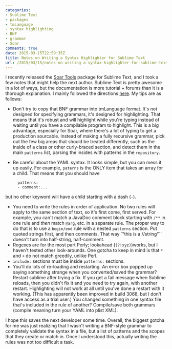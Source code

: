 ```yaml
---
categories:
- Sublime Text
- packages
- tmLanguage
- syntax highlighting
- BNF
- grammar
- Soar
comments: true
date: 2015-03-15T22:59:35Z
title: Notes on Writing a Syntax Highlighter for Sublime Text
url: /2015/03/15/notes-on-writing-a-syntax-highlighter-for-sublime-text/
---
```


I recently released the [Soar Tools](http://garfieldnate.github.io/Sublime-Soar-Tools/) package for Sublime Text, and I took a few notes that might help the next author. Sublime Text is pretty awesome in a lot of ways, but the documentation is more tutorial + forums than it is a thorough explanation. I mainly followed the directions [here](http://sublime-text-unofficial-documentation.readthedocs.org/en/latest/extensibility/syntaxdefs.html). My tips are as follows:

* Don't try to copy that BNF grammar into tmLanguage format. It's not designed for specifying grammars, it's designed for highlighting. That means that it's robust and will highlight while you're typing instead of waiting until you have a compilable program to highlight. This is a big advantage, especially for Soar, where there's a lot of typing to get a production sourcable. Instead of making a fully recursive grammar, pick out the few big areas that should be treated differently, such as the inside of a class or other curly-braced section, and detect them in the main `patterns` list, parsing the insides with patterns in the `repository`.
* Be careful about the YAML syntax. It looks simple, but you can mess it up easily. For example, `paterns` is the ONLY item that takes an array for a child. That means that you should have
    
        patterns:
        - comment:...
but no other keyword will have a child starting with a dash (`-`).

* You need to write the rules in order of application. No two rules will apply to the same section of text, so it's first come, first served. For example, you can't match a JavaDoc comment block starting with `/**` in one rule and *then* match `@arg`, etc. in a separate rule. The proper way to do that is to use a `begin/end` rule with a nested `patterns` section. Put quoted strings first, and then comments. That way `"this is a //string"`` doesn't turn into half-string, half-comment.
* Regexes are for the most part Perly; lookahead (`(?!xyz)`)works, but I haven't tested other look-arounds. One gotcha to keep in mind is that `*` and `+` do not match greedily, unlike Perl.  
* `include:` sections must be inside `patterns:` sections.
* You'll do lots of re-loading and restarting. An error box popped up saying something strange when you converted/saved the grammar? Restart sublime after trying a fix. If you get a fail message when Sublime reloads, then you didn't fix it and you need to try again, with another restart. Highlighting will not work at all until you've done a restart with it working. (This has apparently been improved in build 3068, but I don't have access as a trial user.) You changed something in one syntax file that's included in the rule of another? Compile/save both grammars (compile meaning turn your YAML into plist XML).

I hope this saves the next developer some time. Overall, the biggest gotcha for me was just realizing that I wasn't writing a BNF-style grammar to completely validate the syntax in a file, but a list of patterns and the scopes that they create or match in. Once I understood this, actually writing the rules was not too difficult a task.
